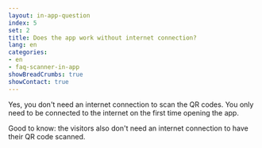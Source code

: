 ```yaml
---
layout: in-app-question
index: 5
set: 2
title: Does the app work without internet connection?
lang: en
categories:
- en
- faq-scanner-in-app
showBreadCrumbs: true
showContact: true
---
```

Yes, you don't need an internet connection to scan the QR codes. You only need to be connected to the internet on the first time opening the app.

Good to know: the visitors also don't need an internet connection to have their QR code scanned.
